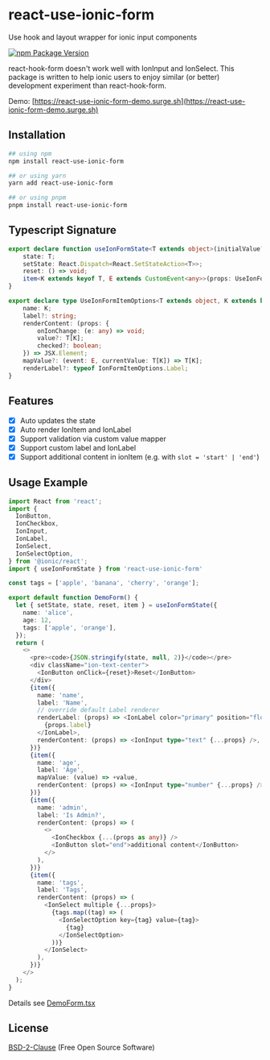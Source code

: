 # react-use-ionic-form

Use hook and layout wrapper for ionic input components

[![npm Package Version](https://img.shields.io/npm/v/react-use-ionic-form?maxAge=3600)](https://www.npmjs.com/package/react-use-ionic-form)

react-hook-form doesn't work well with IonInput and IonSelect. This package is written to help ionic users to enjoy similar (or better) development experiment than react-hook-form.

Demo: [https://react-use-ionic-form-demo.surge.sh](https://react-use-ionic-form-demo.surge.sh)

## Installation

```bash
## using npm
npm install react-use-ionic-form

## or using yarn
yarn add react-use-ionic-form

## or using pnpm
pnpm install react-use-ionic-form
```

## Typescript Signature
```typescript
export declare function useIonFormState<T extends object>(initialValue?: T): {
    state: T;
    setState: React.Dispatch<React.SetStateAction<T>>;
    reset: () => void;
    item<K extends keyof T, E extends CustomEvent<any>>(props: UseIonFormItemOptions<T, K, E>): JSX.Element;
}

export declare type UseIonFormItemOptions<T extends object, K extends keyof T, E extends CustomEvent> = {
    name: K;
    label?: string;
    renderContent: (props: {
        onIonChange: (e: any) => void;
        value?: T[K];
        checked?: boolean;
    }) => JSX.Element;
    mapValue?: (event: E, currentValue: T[K]) => T[K];
    renderLabel?: typeof IonFormItemOptions.Label;
}
```

## Features
- [x] Auto updates the state
- [x] Auto render IonItem and IonLabel
- [x] Support validation via custom value mapper
- [x] Support custom label and IonLabel
- [x] Support additional content in ionItem (e.g. with `slot = 'start' | 'end'`)

## Usage Example
```typescript jsx
import React from 'react';
import {
  IonButton,
  IonCheckbox,
  IonInput,
  IonLabel,
  IonSelect,
  IonSelectOption,
} from '@ionic/react';
import { useIonFormState } from 'react-use-ionic-form'

const tags = ['apple', 'banana', 'cherry', 'orange'];

export default function DemoForm() {
  let { setState, state, reset, item } = useIonFormState({
    name: 'alice',
    age: 12,
    tags: ['apple', 'orange'],
  });
  return (
    <>
      <pre><code>{JSON.stringify(state, null, 2)}</code></pre>
      <div className="ion-text-center">
        <IonButton onClick={reset}>Reset</IonButton>
      </div>
      {item({
        name: 'name',
        label: 'Name',
        // override default Label renderer
        renderLabel: (props) => <IonLabel color="primary" position="floating">
          {props.label}
        </IonLabel>,
        renderContent: (props) => <IonInput type="text" {...props} />,
      })}
      {item({
        name: 'age',
        label: 'Age',
        mapValue: (value) => +value,
        renderContent: (props) => <IonInput type="number" {...props} />,
      })}
      {item({
        name: 'admin',
        label: 'Is Admin?',
        renderContent: (props) => (
          <>
            <IonCheckbox {...(props as any)} />
            <IonButton slot="end">additional content</IonButton>
          </>
        ),
      })}
      {item({
        name: 'tags',
        label: 'Tags',
        renderContent: (props) => (
          <IonSelect multiple {...props}>
            {tags.map((tag) => (
              <IonSelectOption key={tag} value={tag}>
                {tag}
              </IonSelectOption>
            ))}
          </IonSelect>
        ),
      })}
    </>
  );
}
```

Details see [DemoForm.tsx](./src/DemoForm.tsx)

## License
[BSD-2-Clause](./LICENSE) (Free Open Source Software)
